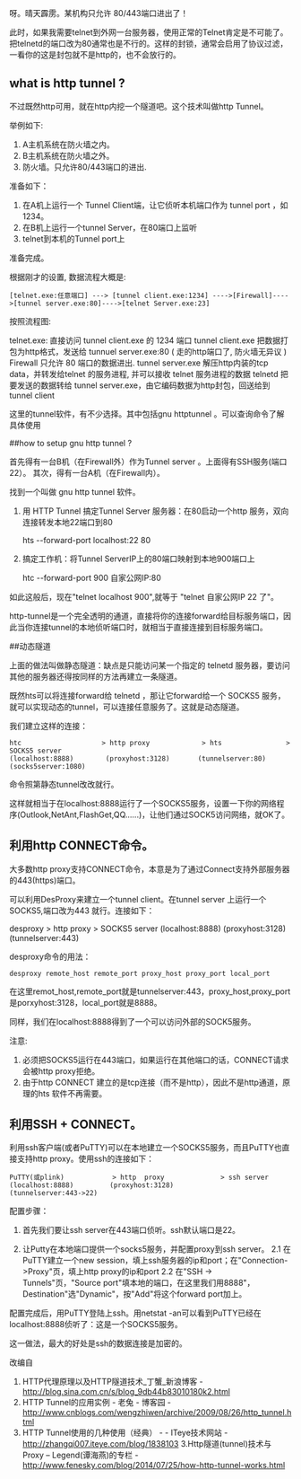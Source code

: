 
呀。晴天霹雳。某机构只允许 80/443端口进出了！

此时，如果我需要telnet到外网一台服务器，使用正常的Telnet肯定是不可能了。把telnetd的端口改为80通常也是不行的。这样的封锁，通常会启用了协议过滤，一看你的这是封包就不是http的，也不会放行的。


## what is http tunnel  ?

不过既然http可用，就在http内挖一个隧道吧。这个技术叫做http Tunnel。

举例如下: 

1. A主机系统在防火墙之内。
2. B主机系统在防火墙之外。 
3. 防火墙。只允许80/443端口的进出.  

准备如下：

1. 在A机上运行一个 Tunnel Client端，让它侦听本机端口作为 tunnel port ，如1234。 
2. 在B机上运行一个tunnel Server，在80端口上监听
3. telnet到本机的Tunnel port上

准备完成。

根据刚才的设置, 数据流程大概是:

    [telnet.exe:任意端口] ---> [tunnel client.exe:1234] ---->[Firewall]---->[tunnel server.exe:80]---->[telnet Server.exe:23]
    
按照流程图: 

telnet.exe:           直接访问 tunnel client.exe 的 1234 端口
tunnel client.exe     把数据打包为http格式，发送给 tunnuel server.exe:80 ( 走的http端口了, 防火墙无异议 ) 
Firewall              只允许 80 端口的数据进出.
tunnel server.exe     解压http内装的tcp data，并转发给telnet 的服务进程, 并可以接收 telnet 服务进程的数据
telnetd               把要发送的数据转给 tunnel server.exe，由它编码数据为http封包，回送给到 tunnel client

这里的tunnel软件，有不少选择。其中包括gnu httptunnel 。可以查询命令了解具体使用


##how to setup gnu http tunnel ?


首先得有一台B机（在Firewall外）作为Tunnel server 。上面得有SSH服务(端口22）。
其次，得有一台A机（在Firewall内）。

找到一个叫做 gnu http tunnel 软件。

1. 用 HTTP Tunnel 搞定Tunnel Server 服务器：在80启动一个http 服务，双向连接转发本地22端口到80
    
    hts --forward-port localhost:22 80


2. 搞定工作机：将Tunnel ServerIP上的80端口映射到本地900端口上

    htc --forward-port 900 自家公网IP:80


如此这般后，现在"telnet localhost 900",就等于 "telnet 自家公网IP 22 了"。

http-tunnel是一个完全透明的通道，直接将你的连接forward给目标服务端口，因此当你连接tunnel的本地侦听端口时，就相当于直接连接到目标服务端口。


##动态隧道

上面的做法叫做静态隧道：缺点是只能访问某一个指定的 telnetd 服务器，要访问其他的服务器还得按同样的方法再建立一条隧道。

既然hts可以将连接forward给 telnetd ，那让它forward给一个 SOCKS5 服务，就可以实现动态的tunnel，可以连接任意服务了。这就是动态隧道。

我们建立这样的连接：
 
    htc                    > http proxy             > hts                > SOCKS5 server
    (localhost:8888)        (proxyhost:3128)       (tunnelserver:80)     (socks5server:1080)
 
命令照第静态tunnel改改就行。

这样就相当于在localhost:8888运行了一个SOCKS5服务，设置一下你的网络程序(Outlook,NetAnt,FlashGet,QQ......)，让他们通过SOCK5访问网络，就OK了。
 
## 利用http CONNECT命令。

大多数http proxy支持CONNECT命令，本意是为了通过Connect支持外部服务器的443(https)端口。

可以利用DesProxy来建立一个tunnel client。在tunnel server 上运行一个SOCKS5,端口改为443 就行。连接如下：
 
desproxy            > http proxy             > SOCKS5 server
(localhost:8888)    (proxyhost:3128)         (tunnelserver:443)
 
desproxy命令的用法：

    desproxy remote_host remote_port proxy_host proxy_port local_port

在这里remot_host,remote_port就是tunnelserver:443，proxy_host,proxy_port是porxyhost:3128，local_port就是8888。

同样，我们在localhost:8888得到了一个可以访问外部的SOCK5服务。

注意:

1. 必须把SOCKS5运行在443端口，如果运行在其他端口的话，CONNECT请求会被http proxy拒绝。
2. 由于http CONNECT 建立的是tcp连接（而不是http），因此不是http通道，原理的hts 软件不再需要。

 
## 利用SSH + CONNECT。

利用ssh客户端(或者PuTTY)可以在本地建立一个SOCKS5服务，而且PuTTY也直接支持http proxy。使用ssh的连接如下：

    PuTTY(或plink)            > http  proxy              > ssh server
    (localhost:8888)         (proxyhost:3128)            (tunnelserver:443->22)

配置步骤：

1. 首先我们要让ssh server在443端口侦听。ssh默认端口是22。

2. 让Putty在本地端口提供一个socks5服务，并配置proxy到ssh server。
2.1 在PuTTY建立一个new session，填上ssh服务器的ip和port；在"Connection->Proxy"页，填上http proxy的ip和port
2.2 在"SSH -> Tunnels"页，"Source port"填本地的端口，在这里我们用8888"，Destination"选"Dynamic"，按"Add"将这个forward port加上。

配置完成后，用PuTTY登陆上ssh。用netstat -an可以看到PuTTY已经在localhost:8888侦听了：这是一个SOCKS5服务。

这一做法，最大的好处是ssh的数据连接是加密的。


改编自

1. HTTP代理原理以及HTTP隧道技术_丁蟹_新浪博客 - http://blog.sina.com.cn/s/blog_9db44b83010180k2.html
2. HTTP Tunnel的应用实例 - 老兔 - 博客园 - http://www.cnblogs.com/wengzhiwen/archive/2009/08/26/http_tunnel.html
3. HTTP Tunnel使用的几种使用（经典） - - ITeye技术网站 - http://zhangqi007.iteye.com/blog/1838103
3.Http隧道(tunnel)技术与Proxy – Legend(谭海燕)的专栏 - http://www.fenesky.com/blog/2014/07/25/how-http-tunnel-works.html


